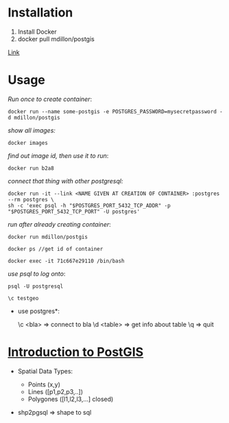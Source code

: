 # Installation

1. Install Docker
2. docker pull mdillon/postgis

[Link](https://hub.docker.com/r/mdillon/postgis/)
# Usage

*Run once to create container*:

    docker run --name some-postgis -e POSTGRES_PASSWORD=mysecretpassword -d mdillon/postgis

*show all images:*

    docker images

*find out image id, then use it to run*:

    docker run b2a8

*connect that thing with other postgresql:*

    docker run -it --link <NAME GIVEN AT CREATION OF CONTAINER> :postgres --rm postgres \                                                                                                                             
    sh -c 'exec psql -h "$POSTGRES_PORT_5432_TCP_ADDR" -p "$POSTGRES_PORT_5432_TCP_PORT" -U postgres'

*run after already creating container*:

    docker run mdillon/postgis

    docker ps //get id of container

    docker exec -it 71c667e29110 /bin/bash

*use psql to log onto*:

    psql -U postgresql

    \c testgeo

* use postgres*:

    \c \<bla> => connect to bla
    \d \<table> => get info about table
    \q => quit

# [Introduction to PostGIS](https://www.youtube.com/watch?v=hMn74o11wdk)

* Spatial Data Types:
  - Points (x,y)
  - Lines ([p1,p2,p3,..])
  - Polygones ([l1,l2,l3,...] closed)

* shp2pgsql => shape to sql
